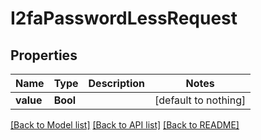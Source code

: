 # I2faPasswordLessRequest


## Properties
Name | Type | Description | Notes
------------ | ------------- | ------------- | -------------
**value** | **Bool** |  | [default to nothing]


[[Back to Model list]](../README.md#models) [[Back to API list]](../README.md#api-endpoints) [[Back to README]](../README.md)


